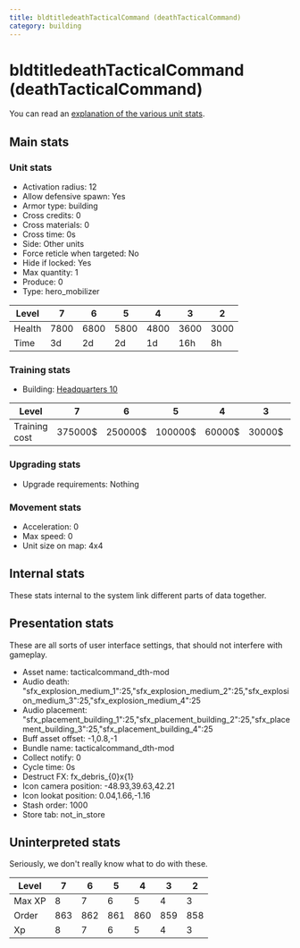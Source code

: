 ```yaml
---
title: bldtitledeathTacticalCommand (deathTacticalCommand)
category: building
---
```


# bldtitledeathTacticalCommand (deathTacticalCommand)

You can read an [explanation  of the various unit stats](unitexplained.md).

## Main stats

### Unit stats

  * Activation radius: 12
  * Allow defensive spawn: Yes
  * Armor type: building
  * Cross credits: 0
  * Cross materials: 0
  * Cross time: 0s
  * Side: Other units
  * Force reticle when targeted: No
  * Hide if locked: Yes
  * Max quantity: 1
  * Produce: 0
  * Type: hero_mobilizer

|Level |7   |6   |5   |4   |3   |2   |
|------|----|----|----|----|----|----|
|Health|7800|6800|5800|4800|3600|3000|
|Time  |3d  |2d  |2d  |1d  |16h |8h  |


### Training stats

  * Building: [Headquarters 10](smugglerHQ.html)

|Level        |7      |6      |5      |4     |3     |2     |
|-------------|-------|-------|-------|------|------|------|
|Training cost|375000$|250000$|100000$|60000$|30000$|20000$|


### Upgrading stats

  * Upgrade requirements: Nothing

### Movement stats

  * Acceleration: 0
  * Max speed: 0
  * Unit size on map: 4x4

## Internal stats

These stats internal to the system link different parts of data together.


## Presentation stats

These are all sorts of user interface settings, that should not interfere with gameplay.

  * Asset name: tacticalcommand_dth-mod
  * Audio death: "sfx_explosion_medium_1":25,"sfx_explosion_medium_2":25,"sfx_explosion_medium_3":25,"sfx_explosion_medium_4":25
  * Audio placement: "sfx_placement_building_1":25,"sfx_placement_building_2":25,"sfx_placement_building_3":25,"sfx_placement_building_4":25
  * Buff asset offset: -1,0.8,-1
  * Bundle name: tacticalcommand_dth-mod
  * Collect notify: 0
  * Cycle time: 0s
  * Destruct FX: fx_debris_{0}x{1}
  * Icon camera position: -48.93,39.63,42.21
  * Icon lookat position: 0.04,1.66,-1.16
  * Stash order: 1000
  * Store tab: not_in_store

## Uninterpreted stats

Seriously, we don't really know what to do with these.

|Level |7  |6  |5  |4  |3  |2  |
|------|---|---|---|---|---|---|
|Max XP|8  |7  |6  |5  |4  |3  |
|Order |863|862|861|860|859|858|
|Xp    |8  |7  |6  |5  |4  |3  |


